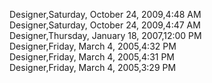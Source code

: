 ﻿Designer,Saturday, October 24, 2009,4:48 AM  Designer,Saturday, October 24, 2009,4:47 AM  Designer,Thursday, January 18, 2007,12:00 PM  Designer,Friday, March 4, 2005,4:32 PM  Designer,Friday, March 4, 2005,4:31 PM  Designer,Friday, March 4, 2005,3:29 PM